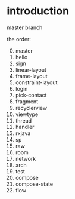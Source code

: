 # introduction
master branch

the order:

0. master
1. hello
2. sign
3. linear-layout
4. frame-layout
5. constraint-layout
6. login
7. pick-contact
8. fragment
9. recyclerview
10. viewtype
11. thread
12. handler
13. rxjava
14. sp
15. raw
16. room
17. network
18. arch
19. test
20. compose
21. compose-state
22. flow
